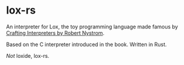 # lox-rs

An interpreter for Lox, the toy programming language made famous
by [Crafting Interpreters by Robert Nystrom](https://craftinginterpreters.com/).

Based on the C interpreter introduced in the book. Written in Rust.

_Not_ loxide, lox-rs.
